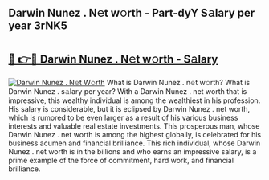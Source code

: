 ## Darwin Nunez . N𝚎t w𝚘rth - Part-dyY S𝚊lary per year 3rNK5

# <h2><a href="http://gc0akc.nevu.top/?p=Darwin+Nunez+.">🔗 👉🔴 Darwin Nunez . N𝚎t w𝚘rth - S𝚊lary</a></h2>

[![Darwin Nunez . N𝚎t W𝚘rth](https://i.imgur.com/Oavwk0R.jpeg)](http://gc0akc.nevu.top/?p=Darwin+Nunez+.)
What is Darwin Nunez . n𝚎t w𝚘rth? What is Darwin Nunez . s𝚊lary per year?
With a Darwin Nunez . net worth that is impressive, this wealthy individual is among the wealthiest in his profession. His salary is considerable, but it is eclipsed by Darwin Nunez . net worth, which is rumored to be even larger as a result of his various business interests and valuable real estate investments. This prosperous man, whose Darwin Nunez . net worth is among the highest globally, is celebrated for his business acumen and financial brilliance. This rich individual, whose Darwin Nunez . net worth is in the billions and who earns an impressive salary, is a prime example of the force of commitment, hard work, and financial brilliance.
